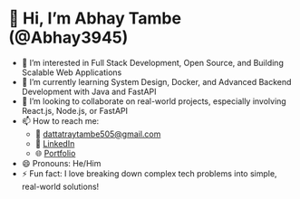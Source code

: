 # 👋 Hi, I’m Abhay Tambe (@Abhay3945)

- 👀 I’m interested in Full Stack Development, Open Source, and Building Scalable Web Applications  
- 🌱 I’m currently learning System Design, Docker, and Advanced Backend Development with Java and FastAPI  
- 💞️ I’m looking to collaborate on real-world projects, especially involving React.js, Node.js, or FastAPI  
- 📫 How to reach me:  
  - 📧 dattatraytambe505@gmail.com  
  - 🔗 [LinkedIn](https://linkedin.com/in/abhay-tambe-39a675251)  
  - 🌐 [Portfolio](https://portfolio-abhay-tambe.vercel.app)  
- 😄 Pronouns: He/Him  
- ⚡ Fun fact: I love breaking down complex tech problems into simple, real-world solutions!


